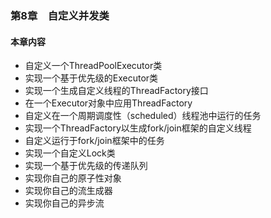 ### 第8章　自定义并发类

#### 本章内容

+ 自定义一个ThreadPoolExecutor类
+ 实现一个基于优先级的Executor类
+ 实现一个生成自定义线程的ThreadFactory接口
+ 在一个Executor对象中应用ThreadFactory
+ 自定义在一个周期调度性（scheduled）线程池中运行的任务
+ 实现一个ThreadFactory以生成fork/join框架的自定义线程
+ 自定义运行于fork/join框架中的任务
+ 实现一个自定义Lock类
+ 实现一个基于优先级的传递队列
+ 实现你自己的原子性对象
+ 实现你自己的流生成器
+ 实现你自己的异步流

